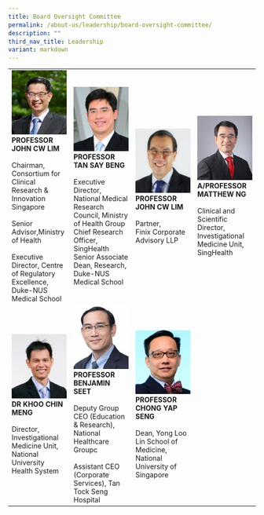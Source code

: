 ```yaml
---
title: Board Oversight Committee
permalink: /about-us/leadership/board-oversight-committee/
description: ""
third_nav_title: Leadership
variant: markdown
---
```

<table>
	<tbody>
		<tr>
			<td style="width:25%">
				<img src="/images/Leadership/Board%20Oversight%20Committee/prof-john-cw-lim_2.jpg">
				<b>PROFESSOR JOHN CW LIM</b>
				<br><br>Chairman,<br>Consortium for Clinical Research &amp; Innovation Singapore<br><br>Senior Advisor,Ministry of Health<br><br>Executive Director, Centre of Regulatory Excellence, Duke-NUS Medical School
			</td>
			<td style="width:25%">
				<img src="/images/Leadership/Board%20Oversight%20Committee/aprof-tan-say-beng(1).jpg">
				<b>PROFESSOR TAN SAY BENG</b>
				<br><br>Executive Director, National Medical Research Council, Ministry of Health Group Chief Research Officer, SingHealth Senior Associate Dean, Research, Duke-NUS Medical School
			</td>
			<td style="width:25%">
				<img src="/images/Leadership/Board%20Oversight%20Committee/soh-gim-teik-2016-ar-01-01-1.jpg">
				<b>PROFESSOR JOHN CW LIM</b>
				<br><br>Partner, <br>Finix Corporate Advisory LLP
			</td>
			<td style="width:25%">
				<img src="/images/Leadership/Board%20Oversight%20Committee/aprof-matthew-ng_2.jpg">
				<b>A/PROFESSOR MATTHEW NG</b>
				<br><br>Clinical and Scientific Director, Investigational Medicine Unit,  <br>SingHealth
			</td>
		</tr>
		<tr>
			<td style="width:25%">
				<img src="/images/Leadership/Board%20Oversight%20Committee/dr-khoo-chin-meng_2.jpg">
				<b>DR KHOO CHIN MENG</b>
				<br><br>Director, Investigational Medicine Unit,  
National University Health System
			</td>
			<td style="width:25%">
				<img src="/images/Leadership/Board%20Oversight%20Committee/prof-benjamin-seet_2.jpg">
				<b> 
PROFESSOR BENJAMIN SEET</b>
				<br><br>Deputy Group CEO (Education &amp; Research),  <br>National Healthcare Groupc<br><br>Assistant CEO (Corporate Services), Tan Tock Seng Hospital
			</td>
			<td style="width:25%">
				<img src="/images/Leadership/Board%20Oversight%20Committee/prof-chong-yap-seng_2.jpg">
				<b>PROFESSOR CHONG YAP SENG</b>
				<br><br>Dean, Yong Loo Lin School of Medicine, <br>National University of Singapore
			</td>
		</tr>
	</tbody>
	</table>
